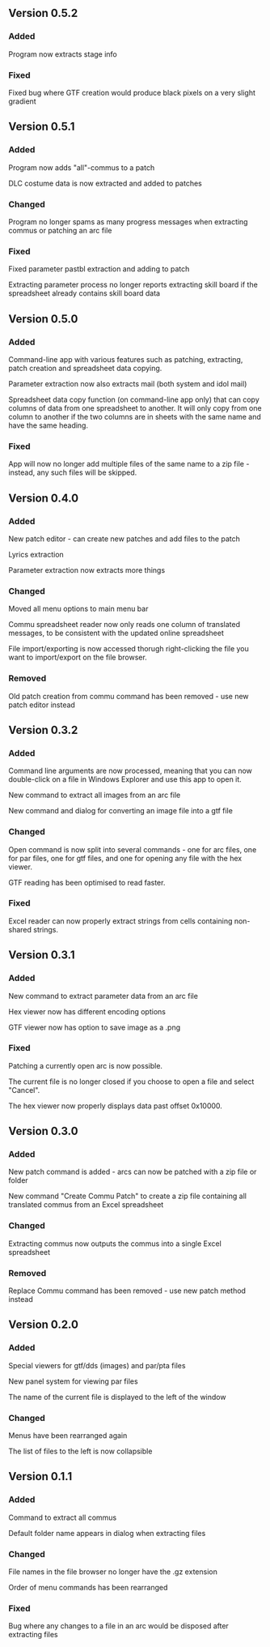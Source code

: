 ## Version 0.5.2

### Added
Program now extracts stage info

### Fixed
Fixed bug where GTF creation would produce black pixels on a very slight gradient

## Version 0.5.1

### Added
Program now adds "all"-commus to a patch

DLC costume data is now extracted and added to patches

### Changed
Program no longer spams as many progress messages when extracting commus or patching an arc file

### Fixed
Fixed parameter pastbl extraction and adding to patch

Extracting parameter process no longer reports extracting skill board if the spreadsheet already contains skill board data

## Version 0.5.0

### Added
Command-line app with various features such as patching, extracting, patch creation and spreadsheet data copying.

Parameter extraction now also extracts mail (both system and idol mail)

Spreadsheet data copy function (on command-line app only) that can copy columns of data from one spreadsheet to another. It will only copy from one column to
another if the two columns are in sheets with the same name and have the same heading.

### Fixed
App will now no longer add multiple files of the same name to a zip file - instead, any such files will be skipped.

## Version 0.4.0

### Added
New patch editor - can create new patches and add files to the patch

Lyrics extraction

Parameter extraction now extracts more things

### Changed
Moved all menu options to main menu bar

Commu spreadsheet reader now only reads one column of translated messages, to be consistent with the updated online spreadsheet

File import/exporting is now accessed thorugh right-clicking the file you want to import/export on
the file browser.

### Removed
Old patch creation from commu command has been removed - use new patch editor instead


## Version 0.3.2

### Added
Command line arguments are now processed, meaning that you can now double-click on a file in Windows Explorer and use this app to open it.

New command to extract all images from an arc file

New command and dialog for converting an image file into a gtf file

### Changed
Open command is now split into several commands - one for arc files, one for par files, one for gtf files, and one for opening any file with the hex viewer.

GTF reading has been optimised to read faster.

### Fixed
Excel reader can now properly extract strings from cells containing non-shared strings.

## Version 0.3.1

### Added
New command to extract parameter data from an arc file

Hex viewer now has different encoding options

GTF viewer now has option to save image as a .png

### Fixed
Patching a currently open arc is now possible.

The current file is no longer closed if you choose to open a file and select "Cancel".

The hex viewer now properly displays data past offset 0x10000.

## Version 0.3.0

### Added
New patch command is added - arcs can now be patched with a zip file or folder

New command "Create Commu Patch" to create a zip file containing all translated commus from an Excel spreadsheet

### Changed
Extracting commus now outputs the commus into a single Excel spreadsheet

### Removed
Replace Commu command has been removed - use new patch method instead

## Version 0.2.0

### Added
Special viewers for gtf/dds (images) and par/pta files

New panel system for viewing par files

The name of the current file is displayed to the left of the window

### Changed
Menus have been rearranged again

The list of files to the left is now collapsible


## Version 0.1.1

### Added
Command to extract all commus

Default folder name appears in dialog when extracting files

### Changed
File names in the file browser no longer have the .gz extension

Order of menu commands has been rearranged

### Fixed
Bug where any changes to a file in an arc would be disposed after extracting files
